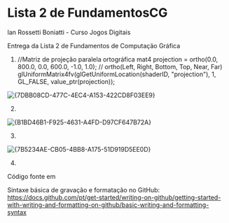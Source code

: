 # Lista 2 de FundamentosCG

Ian Rossetti Boniatti - Curso Jogos Digitais 

Entrega da Lista 2 de Fundamentos de Computação Gráfica

1. //Matriz de projeção paralela ortográfica
	mat4 projection = ortho(0.0, 800.0, 0.0, 600.0, -1.0, 1.0);  	// ortho(Left, Right, Bottom, Top, Near, Far)
	glUniformMatrix4fv(glGetUniformLocation(shaderID, "projection"), 1, GL_FALSE, value_ptr(projection));

![{7DBB08CD-477C-4EC4-A153-422CD8F03EE9}](https://github.com/user-attachments/assets/c22351b3-cd0c-4f48-9e13-aac36f743037)


2.
![{B1BD46B1-F925-4631-A4FD-D97CF647B72A}](https://github.com/user-attachments/assets/c9cc783c-253e-4129-b9d1-76fea3c4d0d9)


3.
![{7B5234AE-CB05-4BB8-A175-51D919D5EE0D}](https://github.com/user-attachments/assets/4723f882-9fdc-43e2-aff3-d30fbb837264)

  
4.
Código fonte em 

Sintaxe básica de gravação e formatação no GitHub:
https://docs.github.com/pt/get-started/writing-on-github/getting-started-with-writing-and-formatting-on-github/basic-writing-and-formatting-syntax
